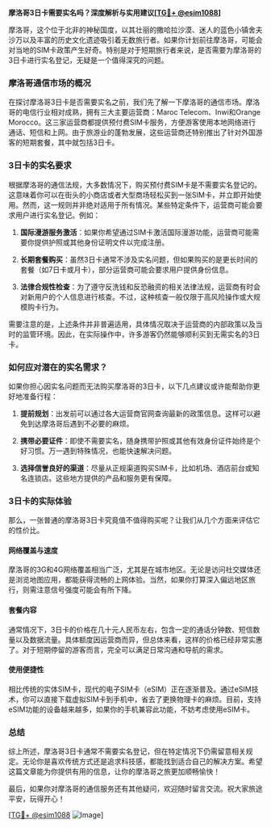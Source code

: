 **摩洛哥3日卡需要实名吗？深度解析与实用建议[[TG💪+ @esim1088](https://t.me/s/esim1088)]**

摩洛哥，这个位于北非的神秘国度，以其壮丽的撒哈拉沙漠、迷人的蓝色小镇舍夫沙万以及丰富的历史文化遗迹吸引着无数旅行者。如果你计划前往摩洛哥，可能会对当地的SIM卡政策产生好奇。特别是对于短期旅行者来说，是否需要为摩洛哥的3日卡进行实名登记，无疑是一个值得深究的问题。

### 摩洛哥通信市场的概况

在探讨摩洛哥3日卡是否需要实名之前，我们先了解一下摩洛哥的通信市场。摩洛哥的电信行业相对成熟，拥有三大主要运营商：Maroc Telecom、Inwi和Orange Morocco。这三家运营商都提供预付费SIM卡服务，方便游客使用本地网络进行通话、短信和上网。由于旅游业的蓬勃发展，这些运营商还特别推出了针对外国游客的短期套餐，其中就包括3日卡。

### 3日卡的实名要求

根据摩洛哥的通信法规，大多数情况下，购买预付费SIM卡是不需要实名登记的。这意味着你可以在街头的小商店或者大型商场轻松买到一张SIM卡，并立即开始使用。然而，这一规则并非绝对适用于所有情况。某些特定条件下，运营商可能会要求用户进行实名登记。例如：

1. **国际漫游服务激活**：如果你希望通过SIM卡激活国际漫游功能，运营商可能需要你提供护照或其他身份证明文件以完成注册。
   
2. **长期套餐购买**：虽然3日卡通常不涉及实名问题，但如果购买的是更长时间的套餐（如7日卡或月卡），部分运营商可能会要求用户提供身份信息。

3. **法律合规性检查**：为了遵守反洗钱和反恐融资的相关法律法规，运营商有时会对新用户的个人信息进行核查。不过，这种核查一般仅限于高风险操作或大规模购卡行为。

需要注意的是，上述条件并非普遍适用，具体情况取决于运营商的内部政策以及当时的监管环境。因此，在实际操作中，许多游客仍然能够顺利买到无需实名的3日卡。

### 如何应对潜在的实名需求？

如果你担心因实名问题而无法购买摩洛哥的3日卡，以下几点建议或许能帮助你更好地准备行程：

1. **提前规划**：出发前可以通过各大运营商官网查询最新的政策信息。这样可以避免到达摩洛哥后遇到不必要的麻烦。

2. **携带必要证件**：即使不需要实名，随身携带护照或其他有效身份证件始终是个好习惯。万一遇到特殊情况，也能快速解决问题。

3. **选择信誉良好的渠道**：尽量从正规渠道购买SIM卡，比如机场、酒店前台或知名连锁店。这些地方提供的产品和服务更有保障。

### 3日卡的实际体验

那么，一张普通的摩洛哥3日卡究竟值不值得购买呢？让我们从几个方面来评估它的性价比。

#### 网络覆盖与速度

摩洛哥的3G和4G网络覆盖相当广泛，尤其是在城市地区。无论是访问社交媒体还是浏览地图应用，都能获得流畅的上网体验。当然，如果你打算深入偏远地区旅行，则需注意信号强度可能会有所下降。

#### 套餐内容

通常情况下，3日卡的价格在几十元人民币左右，包含一定的通话分钟数、短信数量以及数据流量。具体额度因运营商而异，但总体来看，这样的价格已经非常实惠了。对于短期停留的游客而言，完全可以满足日常沟通和导航的需求。

#### 使用便捷性

相比传统的实体SIM卡，现代的电子SIM卡（eSIM）正在逐渐普及。通过eSIM技术，你可以直接下载虚拟SIM卡到手机中，省去了更换物理卡的麻烦。目前，支持eSIM功能的设备越来越多，如果你的手机兼容此功能，不妨考虑使用eSIM卡。

### 总结

综上所述，摩洛哥3日卡通常不需要实名登记，但在特定情况下仍需留意相关规定。无论你是喜欢传统方式还是追求科技感，都能找到适合自己的解决方案。希望这篇文章能为你提供有用的信息，让你的摩洛哥之旅更加顺畅愉快！

最后，如果你对摩洛哥的通信服务还有其他疑问，欢迎随时留言交流。祝大家旅途平安，玩得开心！

[[TG💪+ @esim1088](https://t.me/s/esim1088) ![Image](https://i.postimg.cc/4NQfJmqS/Snipaste-2025-05-13-00-14-12.png)]